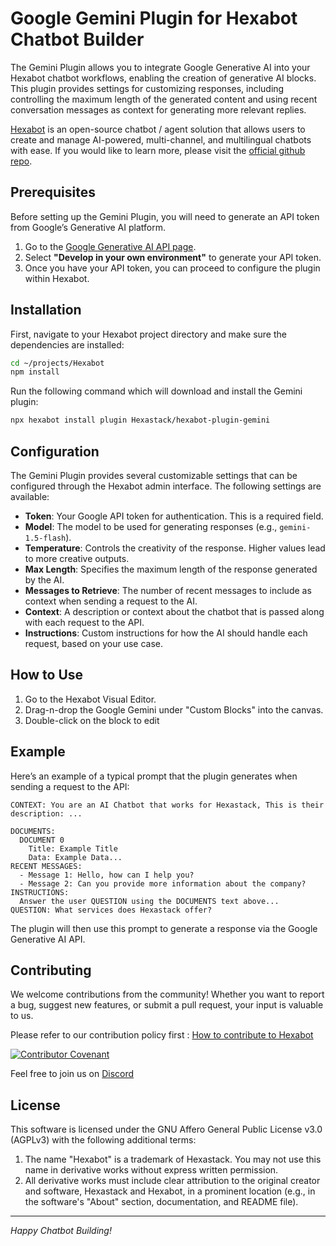 # Google Gemini Plugin for Hexabot Chatbot Builder

The Gemini Plugin allows you to integrate Google Generative AI into your Hexabot chatbot workflows, enabling the creation of generative AI blocks. This plugin provides settings for customizing responses, including controlling the maximum length of the generated content and using recent conversation messages as context for generating more relevant replies.

[Hexabot](https://hexabot.ai/) is an open-source chatbot / agent solution that allows users to create and manage AI-powered, multi-channel, and multilingual chatbots with ease. If you would like to learn more, please visit the [official github repo](https://github.com/Hexastack/Hexabot/).

## Prerequisites

Before setting up the Gemini Plugin, you will need to generate an API token from Google’s Generative AI platform.

1. Go to the [Google Generative AI API page](https://ai.google.dev/gemini-api).
2. Select **"Develop in your own environment"** to generate your API token.
3. Once you have your API token, you can proceed to configure the plugin within Hexabot.

## Installation
First, navigate to your Hexabot project directory and make sure the dependencies are installed:
```sh
cd ~/projects/Hexabot
npm install
```

Run the following command which will download and install the Gemini plugin:
```sh
npx hexabot install plugin Hexastack/hexabot-plugin-gemini
```

## Configuration

The Gemini Plugin provides several customizable settings that can be configured through the Hexabot admin interface. The following settings are available:

- **Token**: Your Google API token for authentication. This is a required field.
- **Model**: The model to be used for generating responses (e.g., `gemini-1.5-flash`).
- **Temperature**: Controls the creativity of the response. Higher values lead to more creative outputs.
- **Max Length**: Specifies the maximum length of the response generated by the AI.
- **Messages to Retrieve**: The number of recent messages to include as context when sending a request to the AI.
- **Context**: A description or context about the chatbot that is passed along with each request to the API.
- **Instructions**: Custom instructions for how the AI should handle each request, based on your use case.

## How to Use

1. Go to the Hexabot Visual Editor.
2. Drag-n-drop the Google Gemini under "Custom Blocks" into the canvas.
3. Double-click on the block to edit 

## Example

Here’s an example of a typical prompt that the plugin generates when sending a request to the API:

```
CONTEXT: You are an AI Chatbot that works for Hexastack, This is their description: ...

DOCUMENTS:
  DOCUMENT 0 
    Title: Example Title
    Data: Example Data...
RECENT MESSAGES:
  - Message 1: Hello, how can I help you?
  - Message 2: Can you provide more information about the company?
INSTRUCTIONS:
  Answer the user QUESTION using the DOCUMENTS text above...
QUESTION: What services does Hexastack offer?
```

The plugin will then use this prompt to generate a response via the Google Generative AI API.

## Contributing

We welcome contributions from the community! Whether you want to report a bug, suggest new features, or submit a pull request, your input is valuable to us.

Please refer to our contribution policy first : [How to contribute to Hexabot](./CONTRIBUTING.md)

[![Contributor Covenant](https://img.shields.io/badge/Contributor%20Covenant-2.1-4baaaa.svg)](./CODE_OF_CONDUCT.md)

Feel free to join us on [Discord](https://discord.gg/rNb9t2MFkG)

## License

This software is licensed under the GNU Affero General Public License v3.0 (AGPLv3) with the following additional terms:

1. The name "Hexabot" is a trademark of Hexastack. You may not use this name in derivative works without express written permission.
2. All derivative works must include clear attribution to the original creator and software, Hexastack and Hexabot, in a prominent location (e.g., in the software's "About" section, documentation, and README file).

---

*Happy Chatbot Building!*